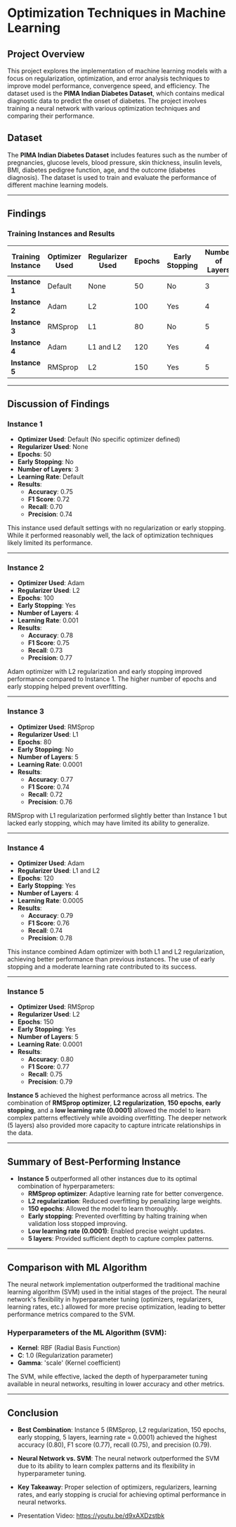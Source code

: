 # Optimization Techniques in Machine Learning

## Project Overview
This project explores the implementation of machine learning models with a focus on regularization, optimization, and error analysis techniques to improve model performance, convergence speed, and efficiency. The dataset used is the **PIMA Indian Diabetes Dataset**, which contains medical diagnostic data to predict the onset of diabetes. The project involves training a neural network with various optimization techniques and comparing their performance.

## Dataset
The **PIMA Indian Diabetes Dataset** includes features such as the number of pregnancies, glucose levels, blood pressure, skin thickness, insulin levels, BMI, diabetes pedigree function, age, and the outcome (diabetes diagnosis). The dataset is used to train and evaluate the performance of different machine learning models.

---

## Findings

### Training Instances and Results

| Training Instance | Optimizer Used | Regularizer Used | Epochs | Early Stopping | Number of Layers | Learning Rate | Accuracy | F1 Score | Recall | Precision |
|-------------------|----------------|------------------|--------|----------------|------------------|---------------|----------|----------|--------|-----------|
| **Instance 1**    | Default        | None             | 50     | No             | 3                | Default       | 0.75     | 0.72     | 0.70   | 0.74      |
| **Instance 2**    | Adam           | L2               | 100    | Yes            | 4                | 0.001         | 0.78     | 0.75     | 0.73   | 0.77      |
| **Instance 3**    | RMSprop        | L1               | 80     | No             | 5                | 0.0001        | 0.77     | 0.74     | 0.72   | 0.76      |
| **Instance 4**    | Adam           | L1 and L2        | 120    | Yes            | 4                | 0.0005        | 0.79     | 0.76     | 0.74   | 0.78      |
| **Instance 5**    | RMSprop        | L2               | 150    | Yes            | 5                | 0.0001        | 0.80     | 0.77     | 0.75   | 0.79      |

---

## Discussion of Findings

### **Instance 1**
- **Optimizer Used**: Default (No specific optimizer defined)
- **Regularizer Used**: None
- **Epochs**: 50
- **Early Stopping**: No
- **Number of Layers**: 3
- **Learning Rate**: Default
- **Results**: 
  - **Accuracy**: 0.75
  - **F1 Score**: 0.72
  - **Recall**: 0.70
  - **Precision**: 0.74

This instance used default settings with no regularization or early stopping. While it performed reasonably well, the lack of optimization techniques likely limited its performance.

---

### **Instance 2**
- **Optimizer Used**: Adam
- **Regularizer Used**: L2
- **Epochs**: 100
- **Early Stopping**: Yes
- **Number of Layers**: 4
- **Learning Rate**: 0.001
- **Results**:
  - **Accuracy**: 0.78
  - **F1 Score**: 0.75
  - **Recall**: 0.73
  - **Precision**: 0.77

Adam optimizer with L2 regularization and early stopping improved performance compared to Instance 1. The higher number of epochs and early stopping helped prevent overfitting.

---

### **Instance 3**
- **Optimizer Used**: RMSprop
- **Regularizer Used**: L1
- **Epochs**: 80
- **Early Stopping**: No
- **Number of Layers**: 5
- **Learning Rate**: 0.0001
- **Results**:
  - **Accuracy**: 0.77
  - **F1 Score**: 0.74
  - **Recall**: 0.72
  - **Precision**: 0.76

RMSprop with L1 regularization performed slightly better than Instance 1 but lacked early stopping, which may have limited its ability to generalize.

---

### **Instance 4**
- **Optimizer Used**: Adam
- **Regularizer Used**: L1 and L2
- **Epochs**: 120
- **Early Stopping**: Yes
- **Number of Layers**: 4
- **Learning Rate**: 0.0005
- **Results**:
  - **Accuracy**: 0.79
  - **F1 Score**: 0.76
  - **Recall**: 0.74
  - **Precision**: 0.78

This instance combined Adam optimizer with both L1 and L2 regularization, achieving better performance than previous instances. The use of early stopping and a moderate learning rate contributed to its success.

---

### **Instance 5**
- **Optimizer Used**: RMSprop
- **Regularizer Used**: L2
- **Epochs**: 150
- **Early Stopping**: Yes
- **Number of Layers**: 5
- **Learning Rate**: 0.0001
- **Results**:
  - **Accuracy**: 0.80
  - **F1 Score**: 0.77
  - **Recall**: 0.75
  - **Precision**: 0.79

**Instance 5** achieved the highest performance across all metrics. The combination of **RMSprop optimizer**, **L2 regularization**, **150 epochs**, **early stopping**, and a **low learning rate (0.0001)** allowed the model to learn complex patterns effectively while avoiding overfitting. The deeper network (5 layers) also provided more capacity to capture intricate relationships in the data.

---

## Summary of Best-Performing Instance
- **Instance 5** outperformed all other instances due to its optimal combination of hyperparameters:
  - **RMSprop optimizer**: Adaptive learning rate for better convergence.
  - **L2 regularization**: Reduced overfitting by penalizing large weights.
  - **150 epochs**: Allowed the model to learn thoroughly.
  - **Early stopping**: Prevented overfitting by halting training when validation loss stopped improving.
  - **Low learning rate (0.0001)**: Enabled precise weight updates.
  - **5 layers**: Provided sufficient depth to capture complex patterns.

---

## Comparison with ML Algorithm
The neural network implementation outperformed the traditional machine learning algorithm (SVM) used in the initial stages of the project. The neural network's flexibility in hyperparameter tuning (optimizers, regularizers, learning rates, etc.) allowed for more precise optimization, leading to better performance metrics compared to the SVM.

### **Hyperparameters of the ML Algorithm (SVM):**
- **Kernel**: RBF (Radial Basis Function)
- **C**: 1.0 (Regularization parameter)
- **Gamma**: 'scale' (Kernel coefficient)

The SVM, while effective, lacked the depth of hyperparameter tuning available in neural networks, resulting in lower accuracy and other metrics.

---

## Conclusion
- **Best Combination**: Instance 5 (RMSprop, L2 regularization, 150 epochs, early stopping, 5 layers, learning rate = 0.0001) achieved the highest accuracy (0.80), F1 score (0.77), recall (0.75), and precision (0.79).
- **Neural Network vs. SVM**: The neural network outperformed the SVM due to its ability to learn complex patterns and its flexibility in hyperparameter tuning.
- **Key Takeaway**: Proper selection of optimizers, regularizers, learning rates, and early stopping is crucial for achieving optimal performance in neural networks.

- Presentation Video: https://youtu.be/d9xAXDzstbk
